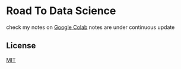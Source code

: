 # Road To Data Science


check my notes on  [Google Colab](https://colab.research.google.com/drive/1VF7ZVI3zucCN7pSLrTapq9S54hyzGhbC#scrollTo=SVlE8THdkcvr)
notes are under continuous update
## License
[MIT](https://choosealicense.com/licenses/mit/)
